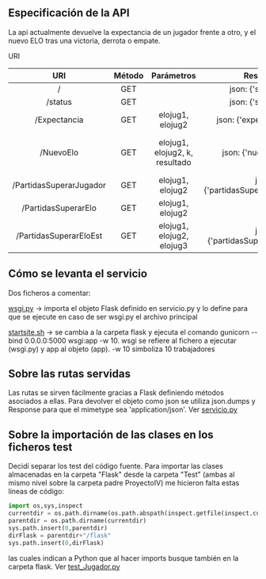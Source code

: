 ## Especificación de la API

La api actualmente devuelve la expectancia de un jugador frente a otro, y el nuevo ELO tras una victoria, derrota o empate.

URI

| URI | Método | Parámetros | Respuesta | Datos adicionales |
|:-:|:-:|:-:|:-:|:-:|
|/ |  GET | |json: {'status: OK'} | | 
|/status |  GET | | json: {'status: OK'} | |
|/Expectancia | GET | elojug1, elojug2 |json: {'expectancia'="..."} | La expectancia es la del jugador primero (jug1) |
|/NuevoElo | GET | elojug1, elojug2, k, resultado |json: {'nuevoElo'="..."} | k es un factor que va de 10 a 40; resultado es 0, 0.5 o 1 (perder, empatar, ganar) |
|/PartidasSuperarJugador| GET | elojug1, elojug2| json: {'partidasSuperarJugador'="..."} | |
|/PartidasSuperarElo | GET | elojug1, elojug2 | | json: {'partidasSuperarElo'="..."} |
|/PartidasSuperarEloEst | GET | elojug1, elojug2, elojug3 | json: {'partidasSuperarEloEst'="..."} | |

## Cómo se levanta el servicio

Dos ficheros a comentar:

[wsgi.py](https://github.com/davidluque1/ProyectoIV/blob/master/flask/wsgi.py) -> importa el objeto Flask definido en servicio.py y lo define para que se ejecute en caso de ser wsgi.py el archivo principal

[startsite.sh](https://github.com/davidluque1/ProyectoIV/blob/master/startsite.sh) -> se cambia a la carpeta flask y ejecuta el comando gunicorn --bind 0.0.0.0:5000 wsgi:app -w 10. wsgi se refiere al fichero a ejecutar (wsgi.py) y app al objeto (app). -w 10 simboliza 10 trabajadores

## Sobre las rutas servidas

Las rutas se sirven fácilmente gracias a Flask definiendo métodos asociados a ellas. Para devolver el objeto como json se utiliza json.dumps y Response para que el mimetype sea 'application/json'. Ver [servicio.py](https://github.com/davidluque1/ProyectoIV/blob/master/flask/servicio.py)

## Sobre la importación de las clases en los ficheros test 

Decidí separar los test del código fuente. Para importar las clases almacenadas en la carpeta "Flask" desde la carpeta "Test" (ambas al mismo nivel sobre la carpeta padre ProyectoIV) me hicieron falta estas líneas de código:

```python
import os,sys,inspect
currentdir = os.path.dirname(os.path.abspath(inspect.getfile(inspect.currentframe())))
parentdir = os.path.dirname(currentdir)
sys.path.insert(0,parentdir)
dirFlask = parentdir+"/flask"
sys.path.insert(0,dirFlask)
```

las cuales indican a Python que al hacer imports busque también en la carpeta flask. 
Ver [test_Jugador.py](https://github.com/davidluque1/ProyectoIV/blob/master/tests/test_Jugador.py)
